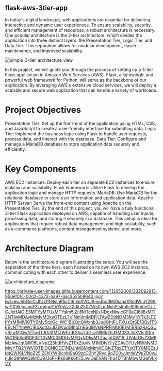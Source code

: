 ## flask-aws-3tier-app

In today's digital landscape, web applications are essential for delivering interactive and dynamic user experiences. To ensure scalability, security, and efficient management of resources, a robust architecture is necessary. One popular architecture is the 3-tier architecture, which divides the application into three distinct layers: the Presentation Tier, Logic Tier, and Data Tier. This separation allows for modular development, easier maintenance, and improved scalability.

![simple_3-tier_architecture_view](https://github.com/ARREYETTA14/flask-aws-3tier-app/assets/112652000/6c73a04a-b9d7-429c-8751-a04e03002e3d)

In this project, we will guide you through the process of setting up a 3-tier Flask application in Amazon Web Services (AWS). Flask, a lightweight and powerful web framework for Python, will serve as the backbone of our application. By leveraging AWS's extensive cloud services, we will deploy a scalable and secure web application that can handle a variety of workloads.

# Project Objectives
Presentation Tier: Set up the front-end of the application using HTML, CSS, and JavaScript to create a user-friendly interface for submitting data.
Logic Tier: Implement the business logic using Flask to handle user requests, process data, and interact with the database.
Data Tier: Configure and manage a MariaDB database to store application data securely and efficiently.

# Key Components
AWS EC2 Instances: Deploy each tier on separate EC2 instances to ensure isolation and scalability.
Flask Framework: Utilize Flask to develop the application logic and manage HTTP requests.
MariaDB: Use MariaDB for the relational database to store user information and application data.
Apache HTTP Server: Serve the front-end content using Apache on the Presentation Tier.
By the end of this project, you will have a fully functional 3-tier Flask application deployed on AWS, capable of handling user inputs, processing data, and storing it securely in a database. This setup is ideal for applications that require robust data management and high scalability, such as e-commerce platforms, content management systems, and more.

# Architecture Diagram
Below is the architecture diagram illustrating the setup. You will see the separation of the three tiers, each hosted on its own AWS EC2 instance, communicating with each other to deliver a seamless user experience.

![architecture_diagrame](https://github.com/ARREYETTA14/flask-aws-3tier-app/assets/112652000/956ef01c-00d2-4373-ba97-6ac3525b9643)

https://private-user-images.githubusercontent.com/112652000/332092913-956ef01c-00d2-4373-ba97-6ac3525b9643.jpg?jwt=eyJhbGciOiJIUzI1NiIsInR5cCI6IkpXVCJ9.eyJpc3MiOiJnaXRodWIuY29tIiwiYXVkIjoicmF3LmdpdGh1YnVzZXJjb250ZW50LmNvbSIsImtleSI6ImtleTUiLCJleHAiOjE3MTYyMTUxMTYsIm5iZiI6MTcxNjIxNDgxNiwicGF0aCI6Ii8xMTI2NTIwMDAvMzMyMDkyOTEzLTk1NmVmMDFjLTAwZDItNDM3My1iYTk3LTZhYzM1MjViOTY0My5qcGc_WC1BbXotQWxnb3JpdGhtPUFXUzQtSE1BQy1TSEEyNTYmWC1BbXotQ3JlZGVudGlhbD1BS0lBVkNPRFlMU0E1M1BRSzRaQSUyRjIwMjQwNTIwJTJGdXMtZWFzdC0xJTJGczMlMkZhd3M0X3JlcXVlc3QmWC1BbXotRGF0ZT0yMDI0MDUyMFQxNDIwMTZaJlgtQW16LUV4cGlyZXM9MzAwJlgtQW16LVNpZ25hdHVyZT0xZjkyNjM1MDIyYjIyZDAyOTUyNWMyMDMwYTQ2YWVlOTBiOGNlODE1NDJhMGMxMmViOGIyZTgxZTYyOTY0MGEzJlgtQW16LVNpZ25lZEhlYWRlcnM9aG9zdCZhY3Rvcl9pZD0wJmtleV9pZD0wJnJlcG9faWQ9MCJ9.UgPHRs0gKk6hE5JwIOaEVANFhq4DTBhMbwMGbfyLkVY
